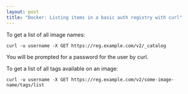 ```yaml
---
layout: post
title: "Docker: Listing items in a basic auth registry with curl"
---
```


To get a list of all image names:

    curl -u username -X GET https://reg.example.com/v2/_catalog

You will be prompted for a password for the user by curl.

To get a list of all tags available on an image:

    curl -u username -X GET https://reg.example.com/v2/some-image-name/tags/list
  
